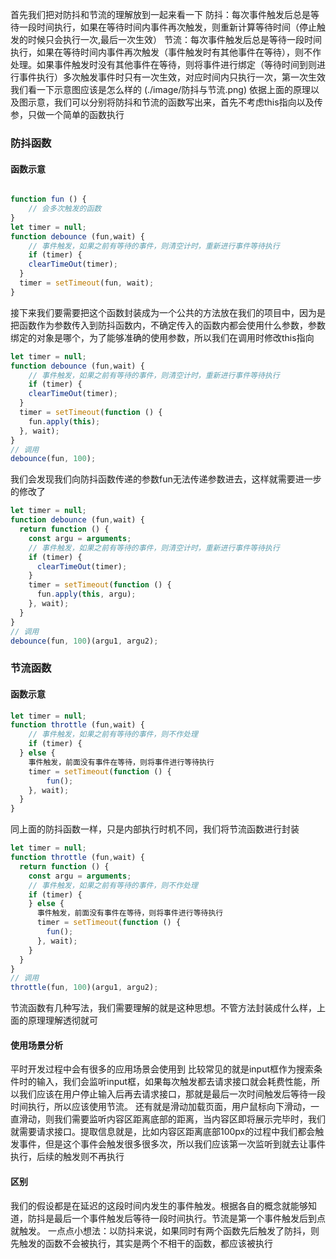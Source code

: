 <!--
 * @Author: qianqian.zhao
 * @Date: 2020-03-29 15:51:09
 * @LastEditors: qianqian.zhao
 * @LastEditTime: 2020-03-29 19:03:30
 * @Description: 防抖和节流
 -->


首先我们把对防抖和节流的理解放到一起来看一下
防抖：每次事件触发后总是等待一段时间执行，如果在等待时间内事件再次触发，则重新计算等待时间（停止触发的时候只会执行一次,最后一次生效）
		节流：每次事件触发后总是等待一段时间执行，如果在等待时间内事件再次触发（事件触发时有其他事件在等待），则不作处理。如果事件触发时没有其他事件在等待，则将事件进行绑定（等待时间到则进行事件执行）多次触发事件时只有一次生效，对应时间内只执行一次，第一次生效
我们看一下示意图应该是怎么样的
(./image/防抖与节流.png)
依据上面的原理以及图示意，我们可以分别将防抖和节流的函数写出来，首先不考虑this指向以及传参，只做一个简单的函数执行
### 防抖函数
#### 函数示意
```javascript

function fun () {
    // 会多次触发的函数
}
let timer = null;
function debounce (fun,wait) {
    // 事件触发，如果之前有等待的事件，则清空计时，重新进行事件等待执行
    if (timer) {
    clearTimeOut(timer);
  }
  timer = setTimeout(fun, wait);
}
```
接下来我们要需要把这个函数封装成为一个公共的方法放在我们的项目中，因为是把函数作为参数传入到防抖函数内，不确定传入的函数内都会使用什么参数，参数绑定的对象是哪个，为了能够准确的使用参数，所以我们在调用时修改this指向
```javascript
let timer = null;
function debounce (fun,wait) {
    // 事件触发，如果之前有等待的事件，则清空计时，重新进行事件等待执行
    if (timer) {
    clearTimeOut(timer);
  }
  timer = setTimeout(function () {
    fun.apply(this);
  }, wait);
}
// 调用
debounce(fun, 100);
```
我们会发现我们向防抖函数传递的参数fun无法传递参数进去，这样就需要进一步的修改了
```javascript
let timer = null;
function debounce (fun,wait) {
  return function () {
    const argu = arguments;
    // 事件触发，如果之前有等待的事件，则清空计时，重新进行事件等待执行
    if (timer) {
      clearTimeOut(timer);
    }
    timer = setTimeout(function () {
      fun.apply(this, argu);
    }, wait);
  }
}
// 调用
debounce(fun, 100)(argu1, argu2);
```
### 节流函数
#### 函数示意
```javascript
let timer = null;
function throttle (fun,wait) {
    // 事件触发，如果之前有等待的事件，则不作处理
    if (timer) {
  } else {
    事件触发，前面没有事件在等待，则将事件进行等待执行
    timer = setTimeout(function () {
        fun();
    }, wait);
  }
}
```
同上面的防抖函数一样，只是内部执行时机不同，我们将节流函数进行封装
```javascript
let timer = null;
function throttle (fun,wait) {
  return function () {
    const argu = arguments;
    // 事件触发，如果之前有等待的事件，则不作处理
    if (timer) {
    } else {
      事件触发，前面没有事件在等待，则将事件进行等待执行
      timer = setTimeout(function () {
        fun();
      }, wait);
    }
  }
}
// 调用
throttle(fun, 100)(argu1, argu2);
```
节流函数有几种写法，我们需要理解的就是这种思想。不管方法封装成什么样，上面的原理理解透彻就可
#### 使用场景分析
平时开发过程中会有很多的应用场景会使用到
比较常见的就是input框作为搜索条件时的输入，我们会监听input框，如果每次触发都去请求接口就会耗费性能，所以我们应该在用户停止输入后再去请求接口，那就是最后一次时间触发后等待一段时间执行，所以应该使用节流。
还有就是滑动加载页面，用户鼠标向下滑动，一直滑动，则我们需要监听内容区距离底部的距离，当内容区即将展示完毕时，我们就需要请求接口。提取信息就是，比如内容区距离底部100px的过程中我们都会触发事件，但是这个事件会触发很多很多次，所以我们应该第一次监听到就去让事件执行，后续的触发则不再执行
#### 区别
我们的假设都是在延迟的这段时间内发生的事件触发。根据各自的概念就能够知道，防抖是最后一个事件触发后等待一段时间执行。节流是第一个事件触发后到点就触发。
一点点小想法：以防抖来说，如果同时有两个函数先后触发了防抖，则先触发的函数不会被执行，其实是两个不相干的函数，都应该被执行